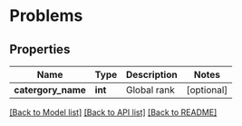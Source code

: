# Problems

## Properties
Name | Type | Description | Notes
------------ | ------------- | ------------- | -------------
**catergory_name** | **int** | Global rank | [optional] 

[[Back to Model list]](../README.md#documentation-for-models) [[Back to API list]](../README.md#documentation-for-api-endpoints) [[Back to README]](../README.md)


